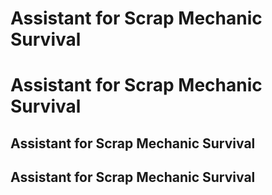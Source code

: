 # Assistant for Scrap Mechanic Survival
# Assistant for Scrap Mechanic Survival
## Assistant for Scrap Mechanic Survival
## Assistant for Scrap Mechanic Survival
